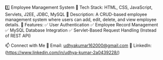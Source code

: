 1️⃣ Employee Management System 🔹 Tech Stack: HTML, CSS, JavaScript, Servlets, J2EE, JDBC, MySQL 🔹 Description: A CRUD-based employee management system where users can add, edit, delete, and view employee details. 🔹 Features: ✅ User Authentication ✅ Employee Record Management ✅ MySQL Database Integration ✅ Servlet-Based Request Handling (Instead of REST API)


📫 Connect with Me 📧 Email: udhyakumar162000@gmail.com 🔗 LinkedIn: (https://www.linkedin.com/in/udhya-kumar-2a0439228/)
